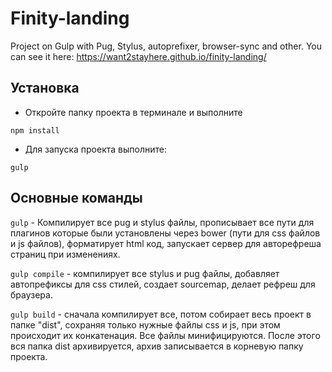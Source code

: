 # Finity-landing
Project on Gulp with Pug, Stylus, autoprefixer, browser-sync and other.
You can see it here: https://want2stayhere.github.io/finity-landing/

Установка
-------

- Откройте папку проекта в терминале и выполните

```
npm install
```

- Для запуска проекта выполните:
```
gulp
```


Основные команды
-------------
```gulp``` - Компилирует все pug и  stylus файлы, прописывает все пути для плагинов которые были установлены через bower (пути для css файлов и js файлов), форматирует html код,  запускает сервер для авторефреша страниц при изменениях.

```gulp compile``` - компилирует все stylus и pug файлы, добавляет автопрефиксы для css стилей, создает sourcemap, делает рефреш для браузера.

```gulp build``` - сначала компилирует все, потом собирает весь проект в папке "dist",  сохраняя только нужные файлы css и js, при этом происходит их конкатенация. Все файлы минифицируются. После этого вся папка dist архивируется, архив записывается в корневую папку проекта.
